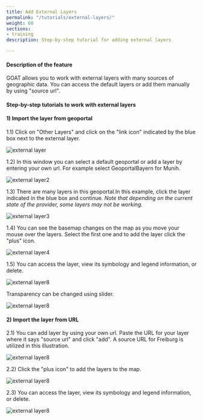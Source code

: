 ```yaml
---
title: Add External Layers
permalink: "/tutorials/external-layers/"
weight: 60
sections:
- training
description: Step-by-step tutorial for adding external layers

---
```

#### Description of the feature

GOAT allows you to work with external layers with many sources of geographic data. You can access the default layers or add them manually by using "source url".

#### Step-by-step tutorials to work with external layers

#### 1) Import the layer from geoportal


1.1) Click on "Other Layers" and click on the "link icon" indicated by the blue box next to the external layer.

<img src="/images/tutorials/External-layers/external-layer1-add-en.webp" alt="external layer" style="max-height:370px;"/>

1.2) In this window you can select a default geoportal or add a layer by entering your own url. For example select GeoportalBayern for Munih.

<img src="/images/tutorials/External-layers/external-layer2-geoportalchoose-en.webp" alt="external layer2" style="max-height:370px;"/>

1.3) There are many layers in this geoportal.In this example, click the layer indicated in the blue box and continue. _Note that depending on the current state of the provider, some layers may not be working._

<img src="/images/tutorials/External-layers/external-layer3-select-en.webp" alt="external layer3" style="max-height:370px;"/>

1.4) You can see the basemap changes on the map as you move your mouse over the layers. Select the first one and to add the layer click the "plus" icon.

<img src="/images/tutorials/External-layers/external-layer4geoportalimport-en.webp" alt="external layer4" style="max-height:370px;"/>

1.5) You can access the layer, view its symbology and legend information, or delete. 

<img src="/images/tutorials/External-layers/external-layer8-addedfromgeoportal-en.webp" alt="external layer8" style="max-height:370px;"/>  

Transparency can be changed using slider.
  

<img src="/images/tutorials/External-layers/external-layer9-changetransp-en.webp" alt="external layer8" style="max-height:370px;"/>


#### 2) Import the layer from URL

2.1) You can add layer by using your own url. Paste the URL for your layer where it says "source url" and click "add". A source URL for Freiburg is utilized in this illustration.

<img src="/images/tutorials/External-layers/external-layer5-url-en.webp" alt="external layer8" style="max-height:370px;"/>

2.2) Click the "plus icon" to add the layers to the map.

<img src="/images/tutorials/External-layers/external-layer6-importfromurl-en.webp" alt="external layer8" style="max-height:370px;"/>

2.3) You can access the layer, view its symbology and legend information, or delete. 

<img src="/images/tutorials/External-layers/external-layer7-addedfromurl-en.webp" alt="external layer8" style="max-height:370px;"/>







